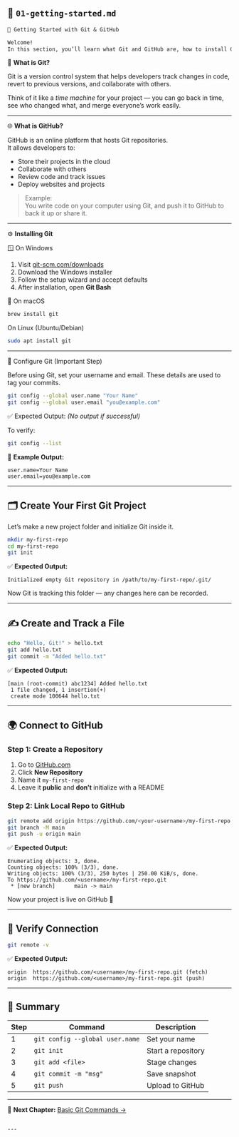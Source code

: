 ## 📘 `01-getting-started.md`

````markdown
🏁 Getting Started with Git & GitHub

Welcome!  
In this section, you’ll learn what Git and GitHub are, how to install Git, and how to create your first repository.

````

🧩 <b>What is Git?</b>

Git is a version control system that helps developers track changes in code, revert to previous versions, and collaborate with others.

Think of it like a *time machine* for your project — you can go back in time, see who changed what, and merge everyone’s work easily.

---

🌐 <b>What is GitHub?</b>

GitHub is an online platform that hosts Git repositories.  
It allows developers to:
- Store their projects in the cloud
- Collaborate with others
- Review code and track issues
- Deploy websites and projects

> Example:  
> You write code on your computer using Git, and push it to GitHub to back it up or share it.

---

⚙️ <b>Installing Git</b>

🪟 On Windows
1. Visit [git-scm.com/downloads](https://git-scm.com/downloads)
2. Download the Windows installer
3. Follow the setup wizard and accept defaults
4. After installation, open **Git Bash**

🍎 On macOS
```bash
brew install git
````

 On Linux (Ubuntu/Debian)

```bash
sudo apt install git
```

---

🧠 Configure Git (Important Step)

Before using Git, set your username and email.
These details are used to tag your commits.

```bash
git config --global user.name "Your Name"
git config --global user.email "you@example.com"
```

✅ Expected Output:
*(No output if successful)*

To verify:

```bash
git config --list
```

🧾 **Example Output:**

```
user.name=Your Name
user.email=you@example.com
```

---

## 🗂️ Create Your First Git Project

Let’s make a new project folder and initialize Git inside it.

```bash
mkdir my-first-repo
cd my-first-repo
git init
```

✅ **Expected Output:**

```
Initialized empty Git repository in /path/to/my-first-repo/.git/
```

Now Git is tracking this folder — any changes here can be recorded.

---

## ✍️ Create and Track a File

```bash
echo "Hello, Git!" > hello.txt
git add hello.txt
git commit -m "Added hello.txt"
```

✅ **Expected Output:**

```
[main (root-commit) abc1234] Added hello.txt
 1 file changed, 1 insertion(+)
 create mode 100644 hello.txt
```

---

## 🌍 Connect to GitHub

### Step 1: Create a Repository

1. Go to [GitHub.com](https://github.com)
2. Click **New Repository**
3. Name it `my-first-repo`
4. Leave it **public** and **don’t** initialize with a README

### Step 2: Link Local Repo to GitHub

```bash
git remote add origin https://github.com/<your-username>/my-first-repo.git
git branch -M main
git push -u origin main
```

✅ **Expected Output:**

```
Enumerating objects: 3, done.
Counting objects: 100% (3/3), done.
Writing objects: 100% (3/3), 250 bytes | 250.00 KiB/s, done.
To https://github.com/<username>/my-first-repo.git
 * [new branch]      main -> main
```

Now your project is live on GitHub 🎉

---

## 🔄 Verify Connection

```bash
git remote -v
```

✅ **Expected Output:**

```
origin  https://github.com/<username>/my-first-repo.git (fetch)
origin  https://github.com/<username>/my-first-repo.git (push)
```

---

## 🧹 Summary

| Step | Command                         | Description        |
| ---- | ------------------------------- | ------------------ |
| 1    | `git config --global user.name` | Set your name      |
| 2    | `git init`                      | Start a repository |
| 3    | `git add <file>`                | Stage changes      |
| 4    | `git commit -m "msg"`           | Save snapshot      |
| 5    | `git push`                      | Upload to GitHub   |

---

🎯 **Next Chapter:** [Basic Git Commands →](./02-git-commands.md)

```

---

